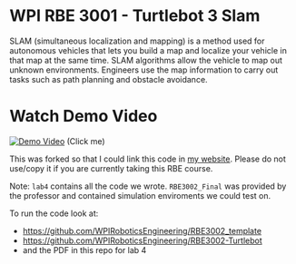 # WPI RBE 3001 - Turtlebot 3 Slam

SLAM (simultaneous localization and mapping) is a method used for autonomous vehicles that lets you build a map and localize your vehicle in that map at the same time. SLAM algorithms allow the vehicle to map out unknown environments. Engineers use the map information  to carry out tasks such as path planning and obstacle avoidance.

# Watch Demo Video
[![Demo Video](https://i.ibb.co/Bg6krnr/RBE-3002-Demo-Thumnail.jpg)](https://youtu.be/R8tJ0mjwc7s)
(Click me)

This was forked so that I could link this code in [my website](https://jasonmartino.wixsite.com). Please do not use/copy it if you are currently taking this RBE course.

Note: ```lab4``` contains all the code we wrote. ```RBE3002_Final``` was provided by the professor and contained simulation enviroments we could test on.

To run the code look at:
* https://github.com/WPIRoboticsEngineering/RBE3002_template
* https://github.com/WPIRoboticsEngineering/RBE3002-Turtlebot
* and the PDF in this repo for lab 4
